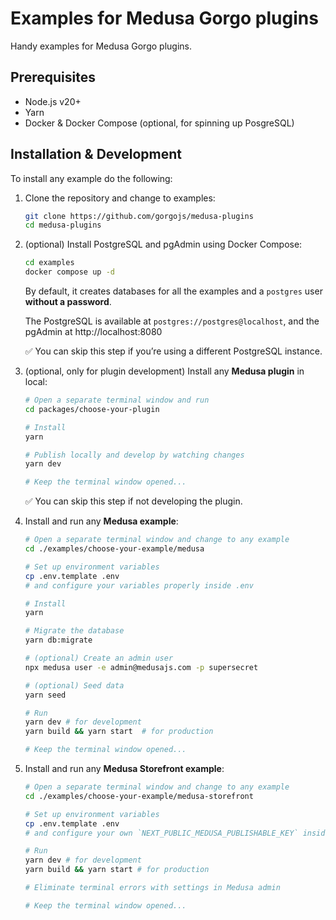 # Examples for Medusa Gorgo plugins 

Handy examples for Medusa Gorgo plugins.

## Prerequisites

- Node.js v20+
- Yarn
- Docker & Docker Compose (optional, for spinning up PosgreSQL)

## Installation & Development

To install any example do the following:

1. Clone the repository and change to examples:
   ```bash
   git clone https://github.com/gorgojs/medusa-plugins
   cd medusa-plugins
   ```

2. (optional) Install PostgreSQL and pgAdmin using Docker Compose:
   ```bash
   cd examples
   docker compose up -d
   ```
   By default, it creates databases for all the examples and a `postgres` user **without a password**.
   
   The PostgreSQL is available at `postgres://postgres@localhost`, and the pgAdmin at http://localhost:8080

   ✅ You can skip this step if you’re using a different PostgreSQL instance.

3. (optional, only for plugin development) Install any **Medusa plugin** in local:
   ```bash
   # Open a separate terminal window and run
   cd packages/choose-your-plugin
   
   # Install
   yarn

   # Publish locally and develop by watching changes
   yarn dev

   # Keep the terminal window opened...
   ```

   ✅ You can skip this step if not developing the plugin.

4. Install and run any **Medusa example**:
   ```bash
   # Open a separate terminal window and change to any example
   cd ./examples/choose-your-example/medusa

   # Set up environment variables
   cp .env.template .env
   # and configure your variables properly inside .env
   
   # Install
   yarn

   # Migrate the database
   yarn db:migrate

   # (optional) Create an admin user 
   npx medusa user -e admin@medusajs.com -p supersecret

   # (optional) Seed data
   yarn seed

   # Run
   yarn dev # for development
   yarn build && yarn start  # for production

   # Keep the terminal window opened...
   ```

5. Install and run any **Medusa Storefront example**:
   ```bash
   # Open a separate terminal window and change to any example
   cd ./examples/choose-your-example/medusa-storefront

   # Set up environment variables
   cp .env.template .env
   # and configure your own `NEXT_PUBLIC_MEDUSA_PUBLISHABLE_KEY` inside .env
   
   # Run
   yarn dev # for development
   yarn build && yarn start # for production

   # Eliminate terminal errors with settings in Medusa admin
   
   # Keep the terminal window opened...
   ```
